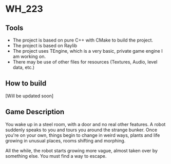 # WH_223

## Tools
- The project is based on pure C++ with CMake to build the project. 
- The project is based on Raylib
- The project uses TEngine, which is a very basic, private game engine I am working on. 
- There may be use of other files for resources (Textures, Audio, level data, etc.)

## How to build
[Will be updated soon]

## Game Description
You wake up in a steel room, with a door and no real other features. A robot suddenly speaks to you and tours you around the strange bunker. Once you're on your own, things begin to change in weird ways, plants and life growing in unusual places, rooms shifting and morphing. 

All the while, the robot starts growing more vague, almost taken over by something else. You must find a way to escape. 

